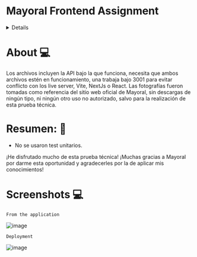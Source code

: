 # Mayoral Frontend Assignment
<details>
|  Desktop | Mobile |
|:--------:|:------:|
| ![Desktop](./.github/desktop.png) | ![Mobile](./.github/mobile.png)  |
# Instrucciones del repositorio principal:  

Maquetar las imágenes adjuntas y tener en cuenta los diferentes cortes en móvil y escritorio. La prueba deberá estar subida en un repositorio de GitHub.

Tecnologías/Librerías requeridas:

-	React
-	Typescript
-	Next.js

Funcionalidad a implementar:

- Separa en componentes de una forma óptima y organizada
- La vista debe asemejarse lo más parecido posible a las fotos adjuntas
- Implementar búsqueda de productos por nombre
- Consumir un JSON con los datos de productos (JSON local o externo)
- Cambiar la vista con los iconos indicados en la foto: 
  - Escritorio de 4 a 3 elementos
  - Móvil de 3 a 2 elementos
- Implementar lógica y diseño de un componente “ordenar” (precio ascendente y descendente)
- Crea los test unitarios que creas conveniente
</details>

# About 💻 

Los archivos incluyen la API bajo la que funciona, necesita que ambos archivos estén en funcionamiento, una trabaja bajo 3001 para evitar conflicto con los live server, Vite, NextJs o React. Las fotografías fueron tomadas como referencia del sitio web oficial de Mayoral, sin descargas de ningún tipo, ni ningún otro uso no autorizado, salvo para la realización de esta prueba técnica.

# Resumen: 🚀 
- No se usaron test unitarios.

¡He disfrutado mucho de esta prueba técnica! 
¡Muchas gracias a Mayoral por darme esta oportunidad y agradecerles por la de aplicar mis conocimientos!

# Screenshots 💻 

``` From the application ``` 

![image](https://user-images.githubusercontent.com/84904766/174478147-2d8a5fd9-abe3-44f5-8bb0-fb637553cd48.png)

``` Deployment ```

![image](https://user-images.githubusercontent.com/84904766/174478123-d4e92dd8-d9c5-4809-a9f3-2c198c7227d4.png)


